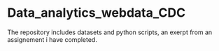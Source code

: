 # Data_analytics_webdata_CDC

The repository includes datasets and python scripts, an exerpt from an assignement i have completed. 

